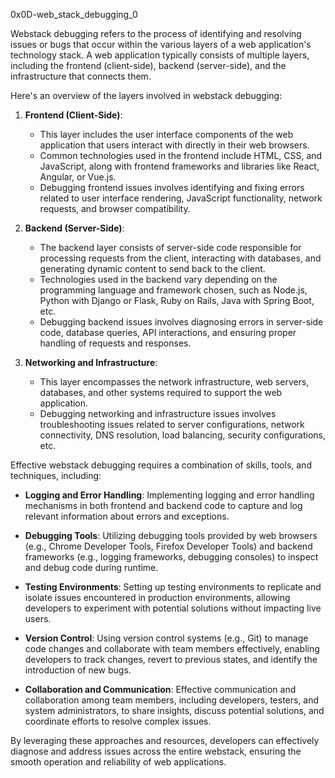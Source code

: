 0x0D-web_stack_debugging_0


Webstack debugging refers to the process of identifying and resolving issues or bugs that occur within the various layers of a web application's technology stack. A web application typically consists of multiple layers, including the frontend (client-side), backend (server-side), and the infrastructure that connects them.

Here's an overview of the layers involved in webstack debugging:

1. **Frontend (Client-Side)**:
   - This layer includes the user interface components of the web application that users interact with directly in their web browsers.
   - Common technologies used in the frontend include HTML, CSS, and JavaScript, along with frontend frameworks and libraries like React, Angular, or Vue.js.
   - Debugging frontend issues involves identifying and fixing errors related to user interface rendering, JavaScript functionality, network requests, and browser compatibility.

2. **Backend (Server-Side)**:
   - The backend layer consists of server-side code responsible for processing requests from the client, interacting with databases, and generating dynamic content to send back to the client.
   - Technologies used in the backend vary depending on the programming language and framework chosen, such as Node.js, Python with Django or Flask, Ruby on Rails, Java with Spring Boot, etc.
   - Debugging backend issues involves diagnosing errors in server-side code, database queries, API interactions, and ensuring proper handling of requests and responses.

3. **Networking and Infrastructure**:
   - This layer encompasses the network infrastructure, web servers, databases, and other systems required to support the web application.
   - Debugging networking and infrastructure issues involves troubleshooting issues related to server configurations, network connectivity, DNS resolution, load balancing, security configurations, etc.

Effective webstack debugging requires a combination of skills, tools, and techniques, including:

- **Logging and Error Handling**: Implementing logging and error handling mechanisms in both frontend and backend code to capture and log relevant information about errors and exceptions.

- **Debugging Tools**: Utilizing debugging tools provided by web browsers (e.g., Chrome Developer Tools, Firefox Developer Tools) and backend frameworks (e.g., logging frameworks, debugging consoles) to inspect and debug code during runtime.

- **Testing Environments**: Setting up testing environments to replicate and isolate issues encountered in production environments, allowing developers to experiment with potential solutions without impacting live users.

- **Version Control**: Using version control systems (e.g., Git) to manage code changes and collaborate with team members effectively, enabling developers to track changes, revert to previous states, and identify the introduction of new bugs.

- **Collaboration and Communication**: Effective communication and collaboration among team members, including developers, testers, and system administrators, to share insights, discuss potential solutions, and coordinate efforts to resolve complex issues.

By leveraging these approaches and resources, developers can effectively diagnose and address issues across the entire webstack, ensuring the smooth operation and reliability of web applications.
